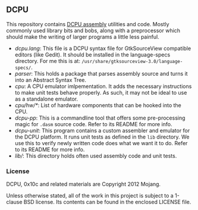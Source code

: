 ## DCPU

This repository contains [DCPU assembly][1] utilities and code.
Mostly commonly used library bits and bobs, along with a preprocessor
which should make the writing of larger programs a little less painful.

[1]: http://dcpu.com

* _dcpu.lang_: This file is a DCPU syntax file for GtkSourceView
  compatible editors (like Gedit). It should be installed in the
  language-specs directory.
  For me this is at: `/usr/share/gtksourceview-3.0/language-specs/`. 
* _parser_: This holds a package that parses assembly source and turns it
  into an Abstract Syntax Tree.
* _cpu_: A CPU emulator imlpementation. It adds the necessary instructions
  to make unit tests behave properly. As such, it may not be ideal to use
  as a standalone emulator.
* _cpu/hw/*_: List of hardware components that can be hooked into the CPU.
* _dcpu-pp_: This is a commandline tool that offers some pre-processing
  magic for `.dasm` source code. Refer to its README for more info.
* _dcpu-unit_: This program contains a custom assembler and emulator
  for the DCPU platform. It runs unit tests as defined in the `lib` 
  directory. We use this to verify newly written code does what we
  want it to do. Refer to its README for more info.
* _lib/_: This directory holds often used assembly code and unit tests.

### License

DCPU, 0x10c and related materials are Copyright 2012 Mojang.

Unless otherwise stated, all of the work in this project is subject to a
1-clause BSD license. Its contents can be found in the enclosed LICENSE file.

